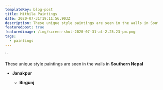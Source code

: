 ```yaml
---
templateKey: blog-post
title: Mithila Paintings
date: 2020-07-31T19:11:56.903Z
description: These unique style paintings are seen in the walls in Southern Nepal
featuredpost: true
featuredimage: /img/screen-shot-2020-07-31-at-2.25.23-pm.png
tags:
  - paintings
---
```

``

These unique style paintings are seen in the walls in **Southern Nepal**



* **Janakpur**

  * **Birgunj**